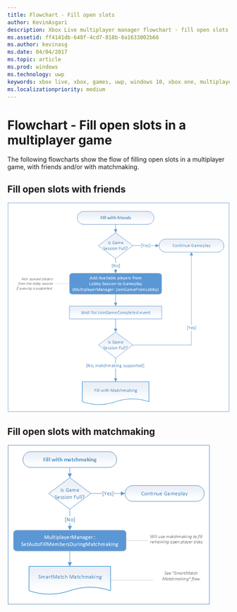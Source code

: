 ```yaml
---
title: Flowchart - Fill open slots
author: KevinAsgari
description: Xbox Live multiplayer manager flowchart - fill open slots in a multiplayer game.
ms.assetid: ff4141db-648f-4cd7-818b-8a1633002b66
ms.author: kevinasg
ms.date: 04/04/2017
ms.topic: article
ms.prod: windows
ms.technology: uwp
keywords: xbox live, xbox, games, uwp, windows 10, xbox one, multiplayer manager, flowchart
ms.localizationpriority: medium
---
```


# Flowchart - Fill open slots in a multiplayer game

The following flowcharts show the flow of filling open slots in a multiplayer game, with friends and/or with matchmaking.

## Fill open slots with friends

![SmartMatch matchmaking](../../../images/multiplayer/mpm-fill-open-slots-with-friends.png)

## Fill open slots with matchmaking

![SmartMatch matchmaking](../../../images/multiplayer/mpm-fill-open-slots-with-matchmaking.png)
